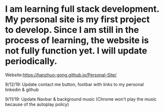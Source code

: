 # I am learning full stack development. My personal site is my first project to develop. Since I am still in the process of learning, the website is not fully function yet. I will update periodically. 

Website:https://hanzhuo-gong.github.io/Personal-Site/

9/12/19: Update contact me button, footbar with links to my personal linkedin & github

9/11/19: Update Navbar & background music (Chrome won't play the music because of the autoplay policy)
